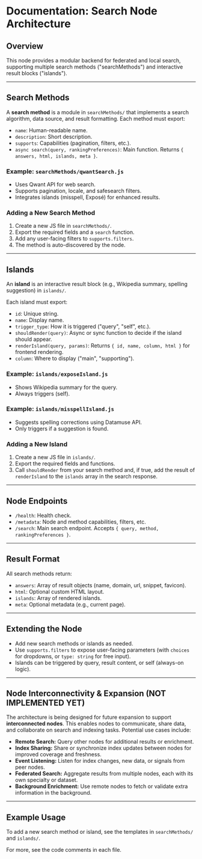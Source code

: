 # Documentation: Search Node Architecture

## Overview
This node provides a modular backend for federated and local search, supporting multiple search methods ("searchMethods") and interactive result blocks ("islands").

---

## Search Methods
A **search method** is a module in `searchMethods/` that implements a search algorithm, data source, and result formatting. Each method must export:

- `name`: Human-readable name.
- `description`: Short description.
- `supports`: Capabilities (pagination, filters, etc.).
- `async search(query, rankingPreferences)`: Main function. Returns `{ answers, html, islands, meta }`.

### Example: `searchMethods/qwantSearch.js`
- Uses Qwant API for web search.
- Supports pagination, locale, and safesearch filters.
- Integrates islands (misspell, Exposé) for enhanced results.

### Adding a New Search Method
1. Create a new JS file in `searchMethods/`.
2. Export the required fields and a `search` function.
3. Add any user-facing filters to `supports.filters`.
4. The method is auto-discovered by the node.

---

## Islands
An **island** is an interactive result block (e.g., Wikipedia summary, spelling suggestion) in `islands/`.

Each island must export:
- `id`: Unique string.
- `name`: Display name.
- `trigger_type`: How it is triggered ("query", "self", etc.).
- `shouldRender(query)`: Async or sync function to decide if the island should appear.
- `renderIsland(query, params)`: Returns `{ id, name, column, html }` for frontend rendering.
- `column`: Where to display ("main", "supporting").

### Example: `islands/exposeIsland.js`
- Shows Wikipedia summary for the query.
- Always triggers (self).

### Example: `islands/misspellIsland.js`
- Suggests spelling corrections using Datamuse API.
- Only triggers if a suggestion is found.

### Adding a New Island
1. Create a new JS file in `islands/`.
2. Export the required fields and functions.
3. Call `shouldRender` from your search method and, if true, add the result of `renderIsland` to the `islands` array in the search response.

---

## Node Endpoints
- `/health`: Health check.
- `/metadata`: Node and method capabilities, filters, etc.
- `/search`: Main search endpoint. Accepts `{ query, method, rankingPreferences }`.

---

## Result Format
All search methods return:
- `answers`: Array of result objects (name, domain, url, snippet, favicon).
- `html`: Optional custom HTML layout.
- `islands`: Array of rendered islands.
- `meta`: Optional metadata (e.g., current page).

---

## Extending the Node
- Add new search methods or islands as needed.
- Use `supports.filters` to expose user-facing parameters (with `choices` for dropdowns, or `type: string` for free input).
- Islands can be triggered by query, result content, or self (always-on logic).

---

## Node Interconnectivity & Expansion (NOT IMPLEMENTED YET)

The architecture is being designed for future expansion to support **interconnected nodes**. This enables nodes to communicate, share data, and collaborate on search and indexing tasks. Potential use cases include:

- **Remote Search:** Query other nodes for additional results or enrichment.
- **Index Sharing:** Share or synchronize index updates between nodes for improved coverage and freshness.
- **Event Listening:** Listen for index changes, new data, or signals from peer nodes.
- **Federated Search:** Aggregate results from multiple nodes, each with its own specialty or dataset.
- **Background Enrichment:** Use remote nodes to fetch or validate extra information in the background.

---

## Example Usage
To add a new search method or island, see the templates in `searchMethods/` and `islands/`.

For more, see the code comments in each file.
